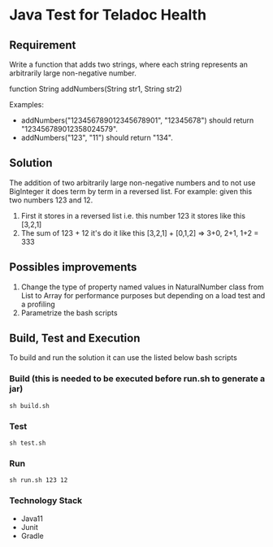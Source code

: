 # Java Test for Teladoc Health

## Requirement

Write a function that adds two strings, where each string represents an
arbitrarily large non-negative number.

function String addNumbers(String str1, String str2)

Examples:
- addNumbers("123456789012345678901", "12345678") should return
  "123456789012358024579".
- addNumbers("123", "11") should return "134".

## Solution

The addition of two arbitrarily large non-negative numbers and to not use BigInteger it does term by term in a reversed list.
For example: given this two numbers 123 and 12.

1. First it stores in a reversed list i.e. this number 123 it stores like this [3,2,1]
2. The sum of 123 + 12 it's do it like this [3,2,1] + [0,1,2] => 3+0, 2+1, 1+2 = 333

##  Possibles improvements
1. Change the type of property named values in NaturalNumber class from List to Array for performance purposes but depending on a load test and a profiling
2. Parametrize the bash scripts


## Build, Test and Execution

To build and run the solution it can use the listed below bash scripts

### Build (this is needed to be executed before run.sh to generate a jar)

`sh build.sh`

### Test

`sh test.sh`

### Run

`sh run.sh 123 12`

### Technology Stack

* Java11
* Junit
* Gradle
